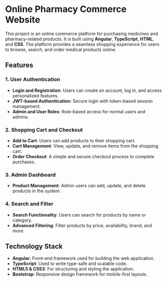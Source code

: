 # Online Pharmacy Commerce Website

This project is an online commerce platform for purchasing medicines and pharmacy-related products. It is built using **Angular**, **TypeScript**, **HTML**, and **CSS**. The platform provides a seamless shopping experience for users to browse, search, and order medical products online.

## Features

### 1. User Authentication
- **Login and Registration**: Users can create an account, log in, and access personalized features.
- **JWT-based Authentication**: Secure login with token-based session management.
- **Admin and User Roles**: Role-based access for normal users and admins.

### 2. Shopping Cart and Checkout
- **Add to Cart**: Users can add products to their shopping cart.
- **Cart Management**: View, update, and remove items from the shopping cart.
- **Order Checkout**: A simple and secure checkout process to complete purchases.

### 3. Admin Dashboard
- **Product Management**: Admin users can add, update, and delete products in the system.

### 4. Search and Filter
- **Search Functionality**: Users can search for products by name or category.
- **Advanced Filtering**: Filter products by price, availability, brand, and more.

## Technology Stack
- **Angular**: Front-end framework used for building the web application.
- **TypeScript**: Used to write type-safe and scalable code.
- **HTML5 & CSS3**: For structuring and styling the application.
- **Bootstrap**: Responsive design framework for mobile-first layouts.

